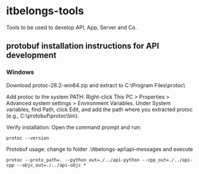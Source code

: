 # itbelongs-tools
Tools to be used to develop API, App, Server and Co.

## protobuf installation instructions for API development
### Windows
Download protoc-28.2-win64.zip and extract to C:\Program Files\protoc\

Add protoc to the system PATH:
    Right-click This PC > Properties > Advanced system settings > Environment Variables.
    Under System variables, find Path, click Edit, and add the path where you extracted protoc (e.g., C:\protobuf\protoc\bin).

Verify installation: Open the command prompt and run:

    protoc --version

Protobuf usage: change to folder .\itbelongs-api\api-messages and execute

    protoc --proto_path=. --python_out=./../api-python --cpp_out=./../api-cpp --objc_out=./../api-objc *

